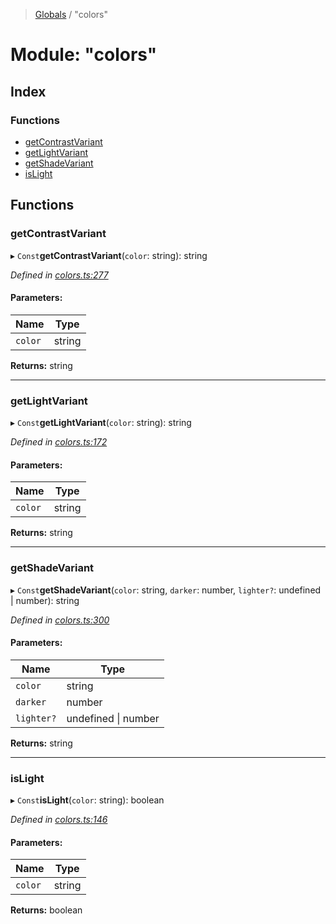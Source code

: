 > [Globals](../README.md) / "colors"

# Module: "colors"

## Index

### Functions

- [getContrastVariant](_colors_.md#getcontrastvariant)
- [getLightVariant](_colors_.md#getlightvariant)
- [getShadeVariant](_colors_.md#getshadevariant)
- [isLight](_colors_.md#islight)

## Functions

### getContrastVariant

▸ `Const`**getContrastVariant**(`color`: string): string

_Defined in [colors.ts:277](https://github.com/kenoxa/beamwind/blob/main/packages/colors/src/colors.ts#L277)_

#### Parameters:

| Name    | Type   |
| ------- | ------ |
| `color` | string |

**Returns:** string

---

### getLightVariant

▸ `Const`**getLightVariant**(`color`: string): string

_Defined in [colors.ts:172](https://github.com/kenoxa/beamwind/blob/main/packages/colors/src/colors.ts#L172)_

#### Parameters:

| Name    | Type   |
| ------- | ------ |
| `color` | string |

**Returns:** string

---

### getShadeVariant

▸ `Const`**getShadeVariant**(`color`: string, `darker`: number, `lighter?`: undefined \| number): string

_Defined in [colors.ts:300](https://github.com/kenoxa/beamwind/blob/main/packages/colors/src/colors.ts#L300)_

#### Parameters:

| Name       | Type                |
| ---------- | ------------------- |
| `color`    | string              |
| `darker`   | number              |
| `lighter?` | undefined \| number |

**Returns:** string

---

### isLight

▸ `Const`**isLight**(`color`: string): boolean

_Defined in [colors.ts:146](https://github.com/kenoxa/beamwind/blob/main/packages/colors/src/colors.ts#L146)_

#### Parameters:

| Name    | Type   |
| ------- | ------ |
| `color` | string |

**Returns:** boolean
